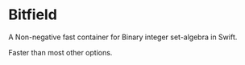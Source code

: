 # Bitfield

A Non-negative fast container for Binary integer set-algebra in Swift.

Faster than most other options.
